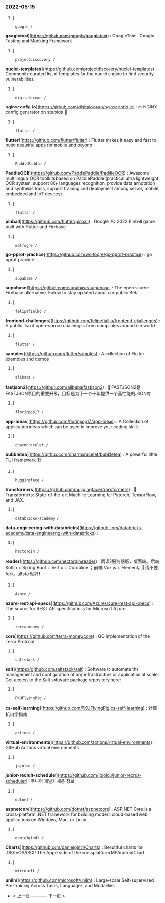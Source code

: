 ### 2022-05-15 
1. [
    

        google /
**googletest**](https://github.com/google/googletest) : GoogleTest - Google Testing and Mocking Framework
1. [
    

        projectdiscovery /
**nuclei-templates**](https://github.com/projectdiscovery/nuclei-templates) : Community curated list of templates for the nuclei engine to find security vulnerabilities.
1. [
    

        digitalocean /
**nginxconfig.io**](https://github.com/digitalocean/nginxconfig.io) : ⚙️ NGINX config generator on steroids 💉
1. [
    

        flutter /
**flutter**](https://github.com/flutter/flutter) : Flutter makes it easy and fast to build beautiful apps for mobile and beyond
1. [
    

        PaddlePaddle /
**PaddleOCR**](https://github.com/PaddlePaddle/PaddleOCR) : Awesome multilingual OCR toolkits based on PaddlePaddle (practical ultra lightweight OCR system, support 80+ languages recognition, provide data annotation and synthesis tools, support training and deployment among server, mobile, embedded and IoT devices)
1. [
    

        flutter /
**pinball**](https://github.com/flutter/pinball) : Google I/O 2022 Pinball game built with Flutter and Firebase
1. [
    

        wolfogre /
**go-pprof-practice**](https://github.com/wolfogre/go-pprof-practice) : go pprof practice.
1. [
    

        supabase /
**supabase**](https://github.com/supabase/supabase) : The open source Firebase alternative. Follow to stay updated about our public Beta.
1. [
    

        felipefialho /
**frontend-challenges**](https://github.com/felipefialho/frontend-challenges) : A public list of open-source challenges from companies around the world
1. [
    

        flutter /
**samples**](https://github.com/flutter/samples) : A collection of Flutter examples and demos
1. [
    

        alibaba /
**fastjson2**](https://github.com/alibaba/fastjson2) : 🚄 FASTJSON2是FASTJSON项目的重要升级，目标是为下一个十年提供一个高性能的JSON库
1. [
    

        florinpop17 /
**app-ideas**](https://github.com/florinpop17/app-ideas) : A Collection of application ideas which can be used to improve your coding skills.
1. [
    

        charmbracelet /
**bubbletea**](https://github.com/charmbracelet/bubbletea) : A powerful little TUI framework 🏗
1. [
    

        huggingface /
**transformers**](https://github.com/huggingface/transformers) : 🤗 Transformers: State-of-the-art Machine Learning for Pytorch, TensorFlow, and JAX.
1. [
    

        databricks-academy /
**data-engineering-with-databricks**](https://github.com/databricks-academy/data-engineering-with-databricks) : 
1. [
    

        hectorqin /
**reader**](https://github.com/hectorqin/reader) : 阅读3服务器版，桌面端。后端 Kotlin + Spring Boot + Vert.x + Coroutine ；前端 Vue.js + Element。🚫请不要fork，点star就好❗️
1. [
    

        Azure /
**azure-rest-api-specs**](https://github.com/Azure/azure-rest-api-specs) : The source for REST API specifications for Microsoft Azure.
1. [
    

        terra-money /
**core**](https://github.com/terra-money/core) : GO implementation of the Terra Protocol
1. [
    

        saltstack /
**salt**](https://github.com/saltstack/salt) : Software to automate the management and configuration of any infrastructure or application at scale. Get access to the Salt software package repository here:
1. [
    

        PKUFlyingPig /
**cs-self-learning**](https://github.com/PKUFlyingPig/cs-self-learning) : 计算机自学指南
1. [
    

        actions /
**virtual-environments**](https://github.com/actions/virtual-environments) : GitHub Actions virtual environments
1. [
    

        jojoldu /
**junior-recruit-scheduler**](https://github.com/jojoldu/junior-recruit-scheduler) : 주니어 개발자 채용 정보
1. [
    

        dotnet /
**aspnetcore**](https://github.com/dotnet/aspnetcore) : ASP.NET Core is a cross-platform .NET framework for building modern cloud-based web applications on Windows, Mac, or Linux.
1. [
    

        danielgindi /
**Charts**](https://github.com/danielgindi/Charts) : Beautiful charts for iOS/tvOS/OSX! The Apple side of the crossplatform MPAndroidChart.
1. [
    

        microsoft /
**unilm**](https://github.com/microsoft/unilm) : Large-scale Self-supervised Pre-training Across Tasks, Languages, and Modalities 

- [ < 上一页 ](https://github.com/able8/github-trending-daily-record/blob/master/2022-05-14.md) -------- [ 下一页 > ](https://github.com/able8/github-trending-daily-record/blob/master/2022-05-16.md)